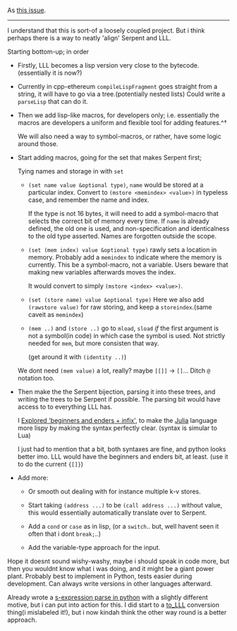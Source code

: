 As [this issue](https://github.com/ethereum/cpp-ethereum/issues/175).

----

I understand that this is sort-of a loosely coupled project. But i think perhaps there is a way to neatly 'align' Serpent and LLL.

Starting bottom-up; in order

* Firstly, LLL becomes a lisp version very close to the bytecode.  (essentially it is now?)

* Currently in cpp-ethereum `compileLispFragment` goes straight from a string,  it will have to go via a tree.(potentially nested lists) Could write a   `parseLisp` that can do it.

* Then we add lisp-like macros, for developers only; i.e. essentially the macros  are developers a uniform and flexible tool for adding features.^&dagger;
  
  We will also need a way to symbol-macros, or rather, have some logic around  those.
  
* Start adding macros, going for the set that makes Serpent first;

  Tying names and storage in with `set`

  + `(set name value &optional type)`, `name` would be stored at a particular index. Convert to `(mstore <memindex> <value>)` in typeless case, and remember the name and index.
    
    If the type is not 16 bytes, it will need to add a symbol-macro that selects the correct bit of memory every time. If `name` is already defined, the old one is used, and non-specification and identicalness to the old type asserted. Names are forgotten outside the scope.
  
  + `(set (mem index) value &optional type)` rawly sets a location in memory. Probably add a `memindex` to indicate where the memory is currently. This be a symbol-macro, not a variable. Users beware that making new variables afterwards moves the index.
    
    It would convert to simply `(mstore <index> <value>)`.
  
  + `(set (store name) value &optional type)` Here we also add `(rawstore value)` for raw storing, and keep a `storeindex`.(same caveit as `memindex`)
     
  + `(mem ..)` and `(store ..)` go to `mload`, `sload` *if* the first argument is not a symbol(in code) in which case the symbol is used. Not strictly needed for `mem`, but more consisten that way.
    
    (get around it with `(identity ..)`)
     
  We dont need `(mem value)` a lot, really? maybe `[[]]` &rarr; `[]`... Ditch `@` notation too.

* Then make the the Serpent bijection, parsing it into these trees, and writing the trees to be Serpent if possible. The parsing bit would have access to to everything LLL has.

  I [Explored 'beginners and enders + infix'](https://github.com/o-jasper/Treekenize.jl), to make the [Julia](http://julialang.org/) language more lispy by making the syntax perfectly clear. (syntax is simular to Lua)
  
  I just had to mention that a bit, both syntaxes are fine, and python looks better imo. LLL would have the beginners and enders bit, at least. (use it to do the current `{[]}`)

* Add more:

  + Or smooth out dealing with for instance multiple k-v stores.
  
  + Start taking `(address ...)` to be `(call address ...)` without value, this would essentially automatically translate over to Serpent.
  
  + Add a `cond` or `case` as in lisp, (or a `switch`.. but, well havent seen it often that i dont `break;`..)
  
  + Add the variable-type approach for the input.

Hope it doesnt sound wishy-washy, maybe i should speak in code more, but then you wouldnt know what i was doing, and it might be a giant power plant. Probably best to implement in Python, tests easier during development. Can always write versions in other languages afterward.

Already wrote a [s-expression parse in python](https://github.com/ethereum/serpent/pull/4)
with a slightly different motive, but i can put into action for this. I did start to a [to_LLL](https://github.com/o-jasper/serpent/tree/to_cll) conversion thing(i mislabeled it!), but i now kindah think the other way round is a better approach.
